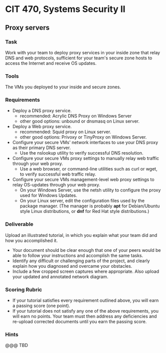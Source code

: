 # CIT 470, Systems Security II
## Proxy servers

### Task
Work with your team to deploy proxy services in your inside zone that relay DNS and web protocols,
sufficient for your team's secure zone hosts to access the Internet and receive OS updates.

### Tools
The VMs you deployed to your inside and secure zones.

### Requirements
- Deploy a DNS proxy service.
  - recommended: Acrylic DNS Proxy on Windows Server
  - other good options: unbound or dnsmasq on Linux server.
- Deploy a Web proxy service.
  - recommended: Squid proxy on Linux server.
  - other good options: Privoxy or TinyProxy on Windows Server.
- Configure your secure VMs' network interfaces to use your DNS proxy as their primary DNS server.
  - Use the nslookup utility to verify successful DNS resolution.
- Configure your secure VMs proxy settings to manually relay web traffic through your web proxy.
  - Use a web browser, or command-line utilities such as curl or wget, to verify successful web traffic relay.
- Configure your secure VMs management-level web proxy settings to relay OS-updates through your web proxy.
  - On your Windows Server, use the netsh utility to configure the proxy used for Windows Updates.
  - On your Linux server, edit the configuration files used by the package manager.
(The manager is probably **apt** for Debian/Ubuntu style Linux distributions,
or **dnf** for Red Hat style distributions.)

### Deliverable
Upload an illustrated tutorial, in which you explain what your team did and how you accomplished it.
- Your document should be clear enough that one of your peers would be able to follow your instructions and accomplish the same tasks.
- Identify any difficult or challenging parts of the project, and clearly explain how you diagnosed and overcame your obstacles.
- Include a few cropped screen captures where appropriate. Also upload your updated and annotated network diagram.

### Scoring Rubric
- If your tutorial satisfies every requirement outlined above, you will earn a passing score (one point).
- If your tutorial does not satisfy any one of the above requirements, you will earn no points.
Your team must then address any deficiencies and re-upload corrected documents until you earn the passing score.

### Hints
@@@ TBD

